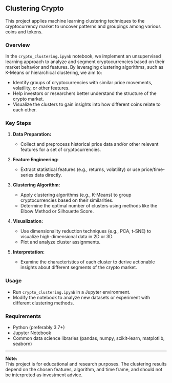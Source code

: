 

## Clustering Crypto

This project applies machine learning clustering techniques to the cryptocurrency market to uncover patterns and groupings among various coins and tokens.

### Overview

In the `crypto_clustering.ipynb` notebook, we implement an unsupervised learning approach to analyze and segment cryptocurrencies based on their market behavior and features. By leveraging clustering algorithms, such as K-Means or hierarchical clustering, we aim to:

- Identify groups of cryptocurrencies with similar price movements, volatility, or other features.
- Help investors or researchers better understand the structure of the crypto market.
- Visualize the clusters to gain insights into how different coins relate to each other.

### Key Steps

1. **Data Preparation:**  
   - Collect and preprocess historical price data and/or other relevant features for a set of cryptocurrencies.

2. **Feature Engineering:**  
   - Extract statistical features (e.g., returns, volatility) or use price/time-series data directly.
   
3. **Clustering Algorithm:**  
   - Apply clustering algorithms (e.g., K-Means) to group cryptocurrencies based on their similarities.
   - Determine the optimal number of clusters using methods like the Elbow Method or Silhouette Score.

4. **Visualization:**  
   - Use dimensionality reduction techniques (e.g., PCA, t-SNE) to visualize high-dimensional data in 2D or 3D.
   - Plot and analyze cluster assignments.

5. **Interpretation:**  
   - Examine the characteristics of each cluster to derive actionable insights about different segments of the crypto market.

### Usage

- Run `crypto_clustering.ipynb` in a Jupyter environment.
- Modify the notebook to analyze new datasets or experiment with different clustering methods.

### Requirements

- Python (preferably 3.7+)
- Jupyter Notebook
- Common data science libraries (pandas, numpy, scikit-learn, matplotlib, seaborn)

---

**Note:**  
This project is for educational and research purposes. The clustering results depend on the chosen features, algorithm, and time frame, and should not be interpreted as investment advice.
